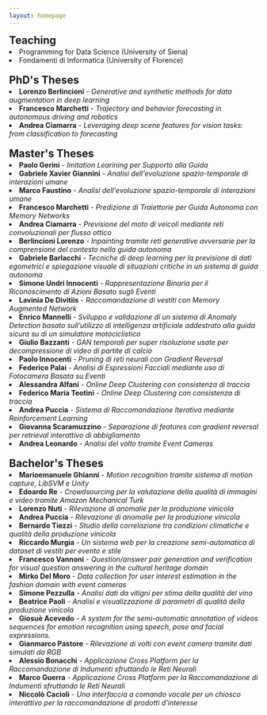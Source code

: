 ```yaml
---
layout: homepage
---
```

<h2 id="teaching" style="margin: 2px 0px -15px;">Teaching</h2>

<br>

<li>Programming for Data Science (University of Siena)</li>

<li>Fondamenti di Informatica (University of Florence)</li>

<br>
<h2 id="phd" style="margin: 2px 0px -15px;">PhD's Theses</h2>
<br>
<li> <b>Lorenzo Berlincioni</b> - <i>Generative and synthetic methods for data augmentation in deep learning</i></li>
<li> <b>Francesco Marchetti</b> - <i>Trajectory and behavior forecasting in autonomous driving and robotics</i></li>
<li> <b>Andrea Ciamarra</b> - <i>Leveraging deep scene features for vision tasks: from classification to forecasting</i></li>

<br>
<h2 id="master" style="margin: 2px 0px -15px;">Master's Theses</h2>

<br>
<!--2019-->
<li> <b>Paolo Gerini</b> - <i>Imitation Learining per Supporto alla Guida</i></li>
<li> <b>Gabriele Xavier Giannini</b> - <i>Analisi dell'evoluzione spazio-temporale di interazioni umane</i></li>
<li> <b>Marco Faustino</b> - <i>Analisi dell'evoluzione spazio-temporale di interazioni umane</i></li>
<li> <b>Francesco Marchetti</b> - <i>Predizione di Traiettorie per Guida Autonoma con Memory Networks</i></li>
<li> <b>Andrea Ciamarra</b> - <i>Previsione del moto di veicoli mediante reti convoluzionali per flusso ottico</i></li>
<li> <b>Berlincioni Lorenzo</b> - <i>Inpainting tramite reti generative avversarie per la comprensione del contesto nella guida autonoma</i></li>
<!--<br>
2020-->
<li> <b>Gabriele Barlacchi</b> - <i>Tecniche di deep learning per la previsione di dati egometrici e spiegazione visuale di situazioni critiche in un sistema di guida autonoma</i></li>
<li> <b>Simone Undri Innocenti</b> - <i>Rappresentazione Binaria per il Riconoscimento di Azioni Basato sugli Eventi</i></li>
<li> <b>Lavinia De Divitiis</b> - <i>Raccomandazione di vestiti con Memory Augmented Network</i></li>
<li> <b>Enrico Mannelli</b> - <i>Sviluppo e validazione di un sistema di Anomaly Detection basato sull’utilizzo di intelligenza artificiale addestrato alla guida sicura su di un simulatore motociclistico</i></li>
<!--<br>
2021-->
<li> <b>Giulio Bazzanti</b> - <i>GAN temporali per super risoluzione usate per decompressione di video di partite di calcio</i></li>
<li> <b>Paolo Innocenti</b> - <i>Pruning di reti neurali con Gradient Reversal</i></li>
<li> <b>Federico Palai</b> - <i>Analisi di Espressioni Facciali mediante uso di Fotocamera Basata su Eventi</i></li>
<li> <b>Alessandra Alfani</b> - <i>Online Deep Clustering con consistenza di traccia</i></li>
<!--<br>
2022-->
<li> <b>Federico Maria Teotini</b> - <i>Online Deep Clustering con consistenza di traccia</i></li>
<li> <b>Andrea Puccia</b> - <i>Sistema di Raccomandazione Iterativa mediante Reinforcement Learning</i></li>
<li> <b>Giovanna Scaramuzzino</b> - <i>Separazione di features con gradient reversal per retrieval interattivo di abbigliamento</i></li>
<li> <b>Andrea Leonardo</b> - <i>Analisi del volto tramite Event Cameras</i></li>

<br>
<h2 id="bachelor" style="margin: 2px 0px -15px;">Bachelor's Theses</h2>
<br>

<!--2018
<br>-->
<li> <b>Marioemanuele Ghianni</b> - <i>Motion recognition tramite sistema di motion capture, LibSVM e Unity</i></li>
<!--<br>
2019
<br>-->
<li> <b>Edoardo Re</b> - <i>Crowdsourcing per la valutazione della qualità di immagini e video tramite Amazon Mechanical Turk</i></li>
<li> <b>Lorenzo Nuti</b> - <i>Rilevazione di anomalie per la produzione vinicola</i></li>
<li> <b>Andrea Puccia</b> - <i>Rilevazione di anomalie per la produzione vinicola</i></li>
<li> <b>Bernardo Tiezzi</b> - <i>Studio della correlazione tra condizioni climatiche e qualità della produzione vinicola</i></li>
<li> <b>Riccardo Murgia</b> - <i>Un sistema web per la creazione semi-automatica di dataset di vestiti per evento e stile</i></li>
<!--<br>
2020
<br>-->
<li> <b>Francesco Vannoni</b> - <i>Question/answer pair generation and verification for visual question answering in the cultural heritage domain</i></li>
<li> <b>Mirko Del Moro</b> - <i>Data collection for user interest estimation in the fashion domain with event cameras</i></li>
<li> <b>Simone Pezzulla</b> - <i>Analisi dati da vitigni per stima della qualità del vino</i></li>
<li> <b>Beatrice Paoli</b> - <i>Analisi e visualizzazione di parametri di qualità della produzione vinicola</i></li>
<li> <b>Giosuè Acevedo</b> - <i>A system for the semi-automatic annotation of videos sequences for emotion recognition using speech, pose and facial expressions.</i></li>
<!--<br>
2021
<br>-->
<li> <b>Gianmarco Pastore</b> - <i>Rilevazione di volti con event camera tramite dati simulati da RGB</i></li>
<li> <b>Alessio Bonacchi</b> - <i>Applicazione Cross Platform per la Raccomandazione di Indumenti sfruttando le Reti Neurali</i></li>
<li> <b>Marco Guerra</b> - <i>Applicazione Cross Platform per la Raccomandazione di Indumenti sfruttando le Reti Neurali</i></li>
<li> <b>Niccolò Cacioli</b> - <i>Una interfaccia a comando vocale per un chiosco interattivo per la raccomandazione di prodotti d’interesse</i></li>

